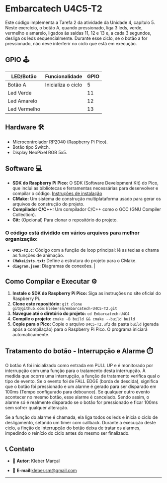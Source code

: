 # Embarcatech U4C5-T2

Este código implementa a Tarefa 2 da atividade da Unidade 4, capítulo 5.
Neste exercício, o botão A, quando pressionado, liga 3 leds, verde, vermelho e amarelo, ligados às saídas 11, 12 e 13 e, a cada 3 segundos, desliga os leds sequencialmente. Durante esse ciclo, se o botão a for pressionado, não deve interferir no ciclo que está em execução.

## GPIO 🕹️

| LED/Botão    | Funcionalidade     | GPIO |
| ------------ | ------------------ | ---- |
| Botão A      | Inicializa o ciclo | 5    |
| Led Verde    |                    | 11   |
| Led Amarelo  |                    | 12   |
| Led Vermelho |                    | 13   |

## Hardware 🛠️

- Microcontrolador RP2040 (Raspberry Pi Pico).
- Botão tipo Switch.
- Display NeoPixel RGB 5x5.

## Software 💻

- **SDK do Raspberry Pi Pico:** O SDK (Software Development Kit) do Pico, que inclui as bibliotecas e ferramentas necessárias para desenvolver e compilar o código. [Instruções de instalação](https://www.raspberrypi.com/documentation/pico/getting-started/)
- **CMake:** Um sistema de construção multiplataforma usado para gerar os arquivos de construção do projeto.
- **Compilador C/C++:** Um compilador C/C++ como o GCC (GNU Compiler Collection).
- **Git:** (Opcional) Para clonar o repositório do projeto.

### O código está dividido em vários arquivos para melhor organização:

- **`U4C5-T2.C`**: Código com a função de loop principal: lê as teclas e chama as funções de animação.
- **`CMakeLists.txt`:** Define a estrutura do projeto para o CMake.
- **`diagram.json`:** Diagramas de conexões.
  |

## Como Compilar e Executar ⚙️

1. **Instale o SDK do Raspberry Pi Pico:** Siga as instruções no site oficial do Raspberry Pi.
2. **Clone este repositório:** `git clone git@github.com:klebersm/embarcatech-U4C5-T2.git`
3. **Navegue até o diretório do projeto:** `cd Embarcatech-U4C4`
4. **Compile o projeto:** `cmake -B build && cmake --build build`
5. **Copie para o Pico:** Copie o arquivo `U4C5-T2.uf2` da pasta `build` (gerada após a compilação) para o Raspberry Pi Pico. O programa iniciará automaticamente.

## Tratamento do botão - Interrupção e Alarme ⏱️

O botão A foi inicializado como entrada em PULL UP e é monitorado por interrupção com uma função para o tratamento desta interrupção. À medida que ocorre uma interrupção, a função de tratamento verifica qual o tipo de evento. Se o evento foi de FALL EDGE (borda de descida), significa que o botão foi pressionado e um alarme é gerado para ser disparado em 100ms (Tempo configurado para debounce). Se qualquer outro evento acontecer no mesmo botão, esse alarme é cancelado. Sendo assim, o alarme só é realmente disparado se o botão for pressionado e ficar 100ms sem sofrer qualquer alteração.

Se a função do alarme é chamada, ela liga todos os leds e inicia o ciclo de desligamento, setando um timer com callback. Durante a execução deste ciclo, a finção de interrupção do botão deixa de tratar os alarmes, impedindo o reinício do ciclo antes do mesmo ser finalizado.

## 📞 Contato

- 👤 **Autor**: Kleber Marçal

- 📧 **E-mail**:kleber.sm@gmail.com

---
